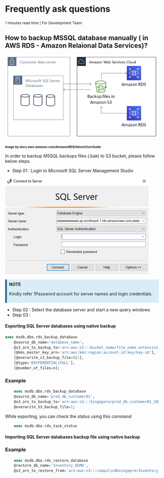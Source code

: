 <link rel="stylesheet" href="https://cdnjs.cloudflare.com/ajax/libs/font-awesome/5.15.1/css/all.min.css">


# Frequently ask questions
<span style="font-size:12px;">1 minutes read time | For Development Team</span>

## How to backup MSSQL database manually ( in AWS RDS - Amazon Relaional Data Services)?

![awsBackupImage](/images/aws_bacups.png)



***<span style="font-size:10px;">Image by docs.aws.amazon.com/AmazonRDS/latest/UserGuide</span>***


In order to backup MSSQL backups files (.bak) to S3 bucket, please follow below steps.

* Step 01 :  Login to Microsoft SQL Server Management Studio

![SQLServerMngStd](/images/SQLServerMngStd.png)


<div style="background-color:#D9EDF7; border-left:6px solid #31708F; padding:0.5em; margin-bottom:1em;">
  <i class="fas fa-info-circle"></i> <strong>NOTE</strong>
  <p>Kindly refer 1Password account for server names and login credentials.</p>
</div>


* Step 02 :  Select the database server and start a new query windows
* Step 03 :  
#### Exporting SQL Server databases using native backup

```SQL
exec msdb.dbo.rds_backup_database
	@source_db_name='database_name',
	@s3_arn_to_backup_to='arn:aws:s3:::bucket_name/file_name.extension',
	[@kms_master_key_arn='arn:aws:kms:region:account-id:key/key-id'],	
	[@overwrite_s3_backup_file=0|1],
	[@type='DIFFERENTIAL|FULL'],
	[@number_of_files=n];
```

### Example
``` SQL
    exec msdb.dbo.rds_backup_database 
    @source_db_name='prod_db_customer01', 
    @s3_arn_to_backup_to='arn:aws:s3:::Singapore/prod_db_customer01_2024_Apr_24.bak',
    @overwrite_S3_backup_file=1;
```

While exporting, you can check the status using this command
``` SQL
    exec msdb.dbo.rds_task_status
```

#### Importing SQL Server databases backup file using native backup
### Example

``` SQL
    exec msdb.dbo.rds_restore_database
    @restore_db_name='Inventory_DEMO',
    @s3_arn_to_restore_from='arn:aws:s3:::compulindbsingapre/Inventory_JC30JAN2020.bak'
```
